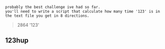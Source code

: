 ```
probably the best challenge ive had so far.
you'll need to write a script that calculate how many time '123' is in the text file you get in 8 directions.
```
> 2864 '123'
## 123hup
